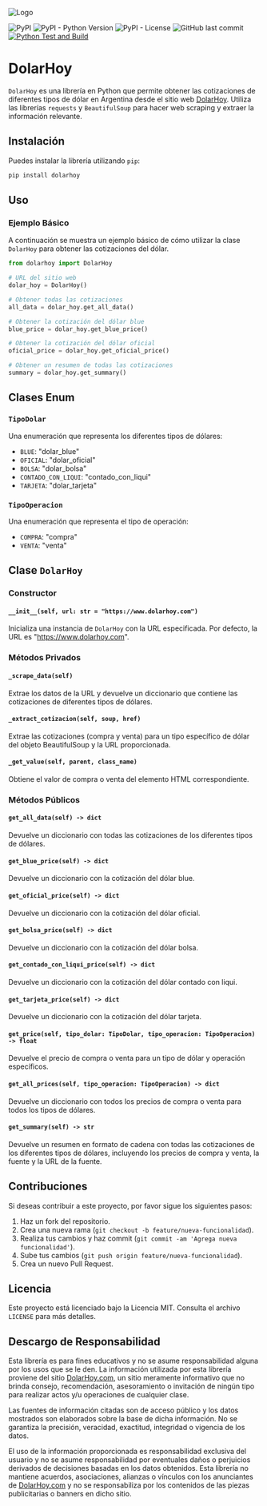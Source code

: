 ![Logo](https://media.licdn.com/dms/image/C4E1BAQH9AcGUgii0ZQ/company-background_10000/0/1643139180993/dlar_hoy_cover?e=1719846000&v=beta&t=-qzaCmD0tI0ut3nfHMtJAFaOqOUuFCZizD8G3pnVTis)

![PyPI](https://img.shields.io/pypi/v/dolarhoy)
![PyPI - Python Version](https://img.shields.io/pypi/pyversions/dolarhoy)
![PyPI - License](https://img.shields.io/pypi/l/dolarhoy)
![GitHub last commit](https://img.shields.io/github/last-commit/torrresagus/dolarhoy)
[![Python Test and Build](https://github.com/torrresagus/DolarHoy/actions/workflows/ci.yaml/badge.svg)](https://github.com/torrresagus/DolarHoy/actions/workflows/ci.yaml/badge.svg)

# DolarHoy

`DolarHoy` es una librería en Python que permite obtener las cotizaciones de diferentes tipos de dólar en Argentina desde el sitio web [DolarHoy](https://www.dolarhoy.com/). Utiliza las librerías `requests` y `BeautifulSoup` para hacer web scraping y extraer la información relevante.

## Instalación

Puedes instalar la librería utilizando `pip`:

```sh
pip install dolarhoy
```

## Uso

### Ejemplo Básico

A continuación se muestra un ejemplo básico de cómo utilizar la clase `DolarHoy` para obtener las cotizaciones del dólar.

```python
from dolarhoy import DolarHoy

# URL del sitio web
dolar_hoy = DolarHoy()

# Obtener todas las cotizaciones
all_data = dolar_hoy.get_all_data()

# Obtener la cotización del dólar blue
blue_price = dolar_hoy.get_blue_price()

# Obtener la cotización del dólar oficial
oficial_price = dolar_hoy.get_oficial_price()

# Obtener un resumen de todas las cotizaciones
summary = dolar_hoy.get_summary()
```

## Clases Enum

### `TipoDolar`
Una enumeración que representa los diferentes tipos de dólares:
- `BLUE`: "dolar_blue"
- `OFICIAL`: "dolar_oficial"
- `BOLSA`: "dolar_bolsa"
- `CONTADO_CON_LIQUI`: "contado_con_liqui"
- `TARJETA`: "dolar_tarjeta"

### `TipoOperacion`
Una enumeración que representa el tipo de operación:
- `COMPRA`: "compra"
- `VENTA`: "venta"

## Clase `DolarHoy`

### Constructor

#### `__init__(self, url: str = "https://www.dolarhoy.com")`
Inicializa una instancia de `DolarHoy` con la URL especificada. Por defecto, la URL es "https://www.dolarhoy.com".

### Métodos Privados

#### `_scrape_data(self)`
Extrae los datos de la URL y devuelve un diccionario que contiene las cotizaciones de diferentes tipos de dólares.

#### `_extract_cotizacion(self, soup, href)`
Extrae las cotizaciones (compra y venta) para un tipo específico de dólar del objeto BeautifulSoup y la URL proporcionada.

#### `_get_value(self, parent, class_name)`
Obtiene el valor de compra o venta del elemento HTML correspondiente.

### Métodos Públicos

#### `get_all_data(self) -> dict`
Devuelve un diccionario con todas las cotizaciones de los diferentes tipos de dólares.

#### `get_blue_price(self) -> dict`
Devuelve un diccionario con la cotización del dólar blue.

#### `get_oficial_price(self) -> dict`
Devuelve un diccionario con la cotización del dólar oficial.

#### `get_bolsa_price(self) -> dict`
Devuelve un diccionario con la cotización del dólar bolsa.

#### `get_contado_con_liqui_price(self) -> dict`
Devuelve un diccionario con la cotización del dólar contado con liqui.

#### `get_tarjeta_price(self) -> dict`
Devuelve un diccionario con la cotización del dólar tarjeta.

#### `get_price(self, tipo_dolar: TipoDolar, tipo_operacion: TipoOperacion) -> float`
Devuelve el precio de compra o venta para un tipo de dólar y operación específicos.

#### `get_all_prices(self, tipo_operacion: TipoOperacion) -> dict`
Devuelve un diccionario con todos los precios de compra o venta para todos los tipos de dólares.

#### `get_summary(self) -> str`
Devuelve un resumen en formato de cadena con todas las cotizaciones de los diferentes tipos de dólares, incluyendo los precios de compra y venta, la fuente y la URL de la fuente.


## Contribuciones

Si deseas contribuir a este proyecto, por favor sigue los siguientes pasos:

1. Haz un fork del repositorio.
2. Crea una nueva rama (`git checkout -b feature/nueva-funcionalidad`).
3. Realiza tus cambios y haz commit (`git commit -am 'Agrega nueva funcionalidad'`).
4. Sube tus cambios (`git push origin feature/nueva-funcionalidad`).
5. Crea un nuevo Pull Request.

## Licencia

Este proyecto está licenciado bajo la Licencia MIT. Consulta el archivo `LICENSE` para más detalles.

## Descargo de Responsabilidad

Esta librería es para fines educativos y no se asume responsabilidad alguna por los usos que se le den. La información utilizada por esta librería proviene del sitio [DolarHoy.com](https://www.dolarhoy.com), un sitio meramente informativo que no brinda consejo, recomendación, asesoramiento o invitación de ningún tipo para realizar actos y/u operaciones de cualquier clase. 

Las fuentes de información citadas son de acceso público y los datos mostrados son elaborados sobre la base de dicha información. No se garantiza la precisión, veracidad, exactitud, integridad o vigencia de los datos. 

El uso de la información proporcionada es responsabilidad exclusiva del usuario y no se asume responsabilidad por eventuales daños o perjuicios derivados de decisiones basadas en los datos obtenidos. Esta librería no mantiene acuerdos, asociaciones, alianzas o vínculos con los anunciantes de [DolarHoy.com](https://www.dolarhoy.com) y no se responsabiliza por los contenidos de las piezas publicitarias o banners en dicho sitio.
